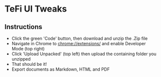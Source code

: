 # TeFi UI Tweaks
## Instructions

- Click the green 'Code' button, then download and unzip the .Zip file
- Navigate in Chrome to [chrome://extensions/](chrome://extensions/)  and enable Developer Mode (top right)
- Click 'Upload Unpacked' (top left) then upload the containing folder you unzipped
- That should be it!
- Export documents as Markdown, HTML and PDF